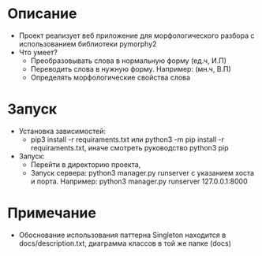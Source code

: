 **Описание**
====================
* Проект реализует веб приложение
  для морфологического разбора с использованием библиотеки pymorphy2
* Что умеет?
  * Преобразовывать слова в нормальную форму (ед.ч, И.П)
  * Переводить слова в нужную форму. Например: (мн.ч, В.П)
  * Определять морфологические свойства слова 

**Запуск**
=====================
* Установка зависимостей:
    * pip3 install -r requiraments.txt или python3 -m pip install -r requiraments.txt, 
     иначе смотреть руководство python3 pip
* Запуск:
    * Перейти в директорию проекта,
    * Запуск сервера: python3 manager.py runserver с указанием хоста и порта.
      Например:  python3 manager.py runserver 127.0.0.1:8000

**Примечание**
===================== 
* Обоснование использования паттерна Singleton находится в docs/description.txt,
  диаграмма классов в той же папке (docs)
